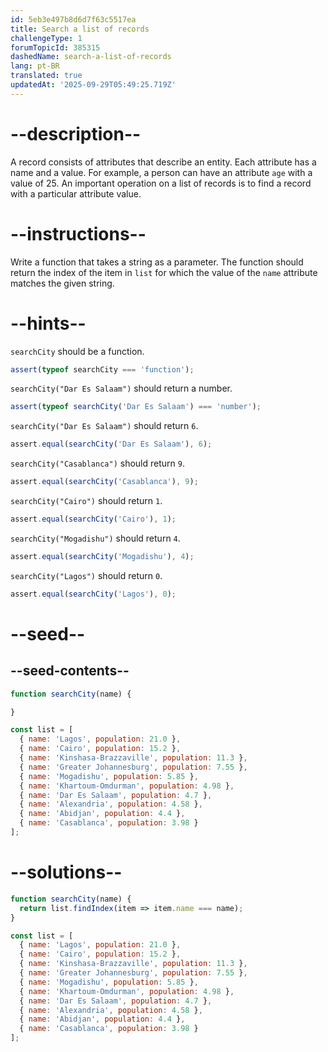 ```yaml
---
id: 5eb3e497b8d6d7f63c5517ea
title: Search a list of records
challengeType: 1
forumTopicId: 385315
dashedName: search-a-list-of-records
lang: pt-BR
translated: true
updatedAt: '2025-09-29T05:49:25.719Z'
---
```


# --description--

A record consists of attributes that describe an entity. Each attribute has a name and a value. For example, a person can have an attribute `age` with a value of 25. An important operation on a list of records is to find a record with a particular attribute value.

# --instructions--

Write a function that takes a string as a parameter. The function should return the index of the item in `list` for which the value of the `name` attribute matches the given string.

# --hints--

`searchCity` should be a function.

```js
assert(typeof searchCity === 'function');
```

`searchCity("Dar Es Salaam")` should return a number.

```js
assert(typeof searchCity('Dar Es Salaam') === 'number');
```

`searchCity("Dar Es Salaam")` should return `6`.

```js
assert.equal(searchCity('Dar Es Salaam'), 6);
```

`searchCity("Casablanca")` should return `9`.

```js
assert.equal(searchCity('Casablanca'), 9);
```

`searchCity("Cairo")` should return `1`.

```js
assert.equal(searchCity('Cairo'), 1);
```

`searchCity("Mogadishu")` should return `4`.

```js
assert.equal(searchCity('Mogadishu'), 4);
```

`searchCity("Lagos")` should return `0`.

```js
assert.equal(searchCity('Lagos'), 0);
```

# --seed--

## --seed-contents--

```js
function searchCity(name) {

}

const list = [
  { name: 'Lagos', population: 21.0 },
  { name: 'Cairo', population: 15.2 },
  { name: 'Kinshasa-Brazzaville', population: 11.3 },
  { name: 'Greater Johannesburg', population: 7.55 },
  { name: 'Mogadishu', population: 5.85 },
  { name: 'Khartoum-Omdurman', population: 4.98 },
  { name: 'Dar Es Salaam', population: 4.7 },
  { name: 'Alexandria', population: 4.58 },
  { name: 'Abidjan', population: 4.4 },
  { name: 'Casablanca', population: 3.98 }
];
```

# --solutions--

```js
function searchCity(name) {
  return list.findIndex(item => item.name === name);
}

const list = [
  { name: 'Lagos', population: 21.0 },
  { name: 'Cairo', population: 15.2 },
  { name: 'Kinshasa-Brazzaville', population: 11.3 },
  { name: 'Greater Johannesburg', population: 7.55 },
  { name: 'Mogadishu', population: 5.85 },
  { name: 'Khartoum-Omdurman', population: 4.98 },
  { name: 'Dar Es Salaam', population: 4.7 },
  { name: 'Alexandria', population: 4.58 },
  { name: 'Abidjan', population: 4.4 },
  { name: 'Casablanca', population: 3.98 }
];
```
